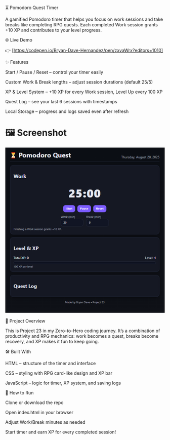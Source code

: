 ⏳ Pomodoro Quest Timer

A gamified Pomodoro timer that helps you focus on work sessions and take breaks like completing RPG quests. Each completed Work session grants +10 XP and contributes to your level progress.

🌐 Live Demo

👉 [https://codepen.io/Bryan-Dave-Hernandez/pen/zxvaWrx?editors=1010]

✨ Features

Start / Pause / Reset – control your timer easily

Custom Work & Break lengths – adjust session durations (default 25/5)

XP & Level System – +10 XP for every Work session, Level Up every 100 XP

Quest Log – see your last 6 sessions with timestamps

Local Storage – progress and logs saved even after refresh

# 🖼️ Screenshot
![Pomodoro Quest Screenshot](pomodoro_quest.PNG)



📖 Project Overview

This is Project 23 in my Zero-to-Hero coding journey.
It’s a combination of productivity and RPG mechanics: work becomes a quest, breaks become recovery, and XP makes it fun to keep going.

🛠️ Built With

HTML – structure of the timer and interface

CSS – styling with RPG card-like design and XP bar

JavaScript – logic for timer, XP system, and saving logs

🚀 How to Run

Clone or download the repo

Open index.html in your browser

Adjust Work/Break minutes as needed

Start timer and earn XP for every completed session!
